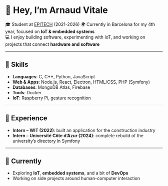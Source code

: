 # 👋 Hey, I’m Arnaud Vitale

🎓 Student at [EPITECH](https://www.epitech.eu) (2021-2026)
🌍 Currently in Barcelona for my 4th year, focused on **IoT & embedded systems**  
💻 I enjoy building software, experimenting with IoT, and working on projects that connect **hardware and software**  

---

## 🚀 Skills

- **Languages**: C, C++, Python, JavaScript  
- **Web & Apps**: Node.js, React, Electron, HTML/CSS, PHP (Symfony)  
- **Databases**: MongoDB Atlas, Firebase  
- **Tools**: Docker  
- **IoT**: Raspberry Pi, gesture recognition  

---

## 💼 Experience

- **Intern – WIT (2022)**: built an application for the construction industry  
- **Intern – Université Côte d’Azur (2024)**: complete rebuild of the university’s directory in Symfony  

---

## 🌱 Currently

- Exploring **IoT**, **embedded systems**, and a bit of **DevOps**  
- Working on side projects around human-computer interaction
